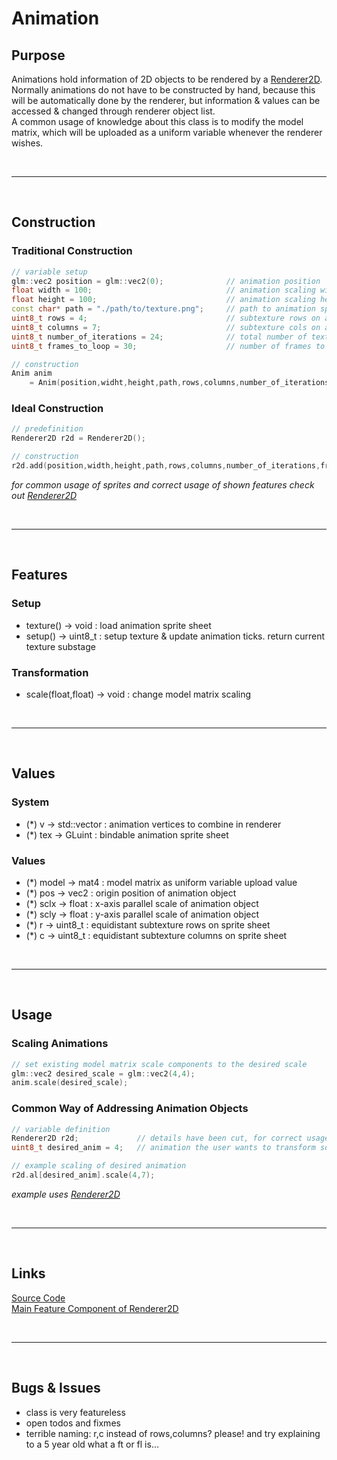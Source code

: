 # Animation

## Purpose

Animations hold information of 2D objects to be rendered by a [Renderer2D](renderer2d.md). \
Normally animations do not have to be constructed by hand, because this will be automatically done by the renderer,
but information & values can be accessed & changed through renderer object list. \
A common usage of knowledge about this class is to modify the model matrix, which will be uploaded as a uniform variable whenever the renderer wishes.

<br>

***

<br>

## Construction

### Traditional Construction

```c++
// variable setup
glm::vec2 position = glm::vec2(0);				// animation position
float width = 100;								// animation scaling width
float height = 100;								// animation scaling height
const char* path = "./path/to/texture.png";		// path to animation sprite sheet
uint8_t rows = 4;								// subtexture rows on animation sprite sheet
uint8_t columns = 7;							// subtexture cols on animation sprite sheet
uint8_t number_of_iterations = 24;				// total number of textures on sprite sheet
uint8_t frames_to_loop = 30;					// number of frames to complete animation

// construction
Anim anim
    = Anim(position,widht,height,path,rows,columns,number_of_iterations,frames_to_loop);
```

### Ideal Construction

```c++
// predefinition
Renderer2D r2d = Renderer2D();

// construction
r2d.add(position,width,height,path,rows,columns,number_of_iterations,frames_to_loop);
```
*for common usage of sprites and correct usage of shown features check out [Renderer2D](renderer2d.md)*

<br>

***

<br>

## Features

### Setup

- texture() -> void : load animation sprite sheet
- setup() -> uint8_t : setup texture & update animation ticks. return current texture substage

### Transformation

- scale(float,float) -> void : change model matrix scaling

<br>

***

<br>

## Values

### System

- (*) v -> std::vector<float> : animation vertices to combine in renderer
- (*) tex -> GLuint : bindable animation sprite sheet

### Values

- (*) model -> mat4 : model matrix as uniform variable upload value
- (*) pos -> vec2 : origin position of animation object
- (*) sclx -> float : x-axis parallel scale of animation object
- (*) scly -> float : y-axis parallel scale of animation object
- (*) r -> uint8_t : equidistant subtexture rows on sprite sheet
- (*) c -> uint8_t : equidistant subtexture columns on sprite sheet

<br>

***

<br>

## Usage

### Scaling Animations

```c++
// set existing model matrix scale components to the desired scale
glm::vec2 desired_scale = glm::vec2(4,4);
anim.scale(desired_scale);
```

### Common Way of Addressing Animation Objects

```c++
// variable definition
Renderer2D r2d;				// details have been cut, for correct usage follow link below
uint8_t desired_anim = 4;	// animation the user wants to transform somehow

// example scaling of desired animation
r2d.al[desired_anim].scale(4,7);
```
*example uses [Renderer2D](renderer2d.md)*

<br>

***

<br>

## Links

[Source Code](../../ccb/gfx/anim.cpp) \
[Main Feature Component of Renderer2D](renderer2d.md)

<br>

***

<br>

## Bugs & Issues

- class is very featureless
- open todos and fixmes
- terrible naming: r,c instead of rows,columns? please! and try explaining to a 5 year old what a ft or fl is...